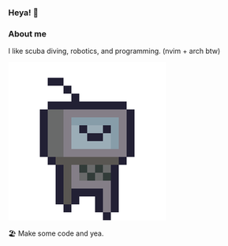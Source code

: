 ### Heya! 👋

### About me

I like scuba diving, robotics, and programming. (nvim + arch btw)

<!-- https://opengameart.org/content/pixel-robot -->
![robot dancing](./robot-run.gif)

🏖️ Make some code and yea.

